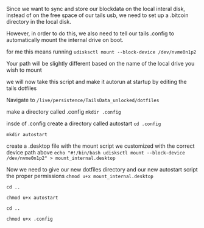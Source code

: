 Since we want to sync and store our blockdata on the local interal disk, instead of on the free space of our tails usb, we need to set up a .bitcoin 
directory in the local disk.

However, in order to do this, we also need to tell our tails .config to automatically mount the internal drive on boot. 


for me this means running
`udisksctl mount --block-device /dev/nvme0n1p2`

Your path will be slightly different based on the name of the local drive you wish to mount 


we will now take this script and make it autorun at startup by editing the tails dotfiles

Navigate to 
`/live/persistence/TailsData_unlocked/dotfiles`

make a directory called .config
`mkdir .config`

insde of .config create a directory called autostart
`cd .config`

`mkdir autostart`

create a .desktop file with the mount script we customized with the correct device path above 
`echo "#!/bin/bash
udisksctl mount --block-device /dev/nvme0n1p2" > mount_internal.desktop`

Now we need to give our new dotfiles directory and our new autostart script the proper permissions
 `chmod u+x mount_internal.desktop`
 
 `cd ..`
 
 `chmod u+x autostart`
 
 `cd ..`
 
 `chmod u+x .config`




